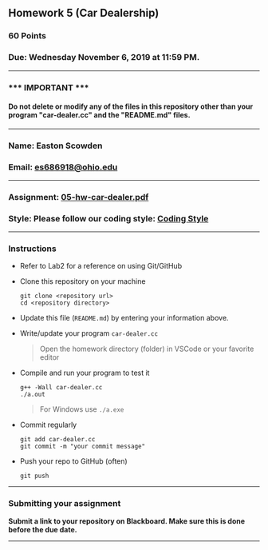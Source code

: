 ## Homework 5 (Car Dealership)

### 60 Points

### Due: Wednesday November 6, 2019 at 11:59 PM.

---
### *** IMPORTANT ***
#### Do not delete or modify any of the files in this repository other than your program "car-dealer.cc" and the "README.md" files.

---

### Name: Easton Scowden

### Email: es686918@ohio.edu

---

### Assignment: [05-hw-car-dealer.pdf](05-hw-car-dealer.pdf)

### Style: Please follow our coding style: [Coding Style](https://github.com/nasseef/cs2400/blob/master/docs/coding-style.md)

---

### Instructions

- Refer to Lab2 for a reference on using Git/GitHub
- Clone this repository on your machine

    ```console
    git clone <repository url>
    cd <repository directory>
    ```

- Update this file (`README.md`) by entering your information above.
- Write/update your program `car-dealer.cc`

    > Open the homework directory (folder) in VSCode or your favorite editor

- Compile and run your program to test it

    ```console
    g++ -Wall car-dealer.cc
    ./a.out
    ```

    > For Windows use `./a.exe`

- Commit regularly

    ```console
    git add car-dealer.cc
    git commit -m "your commit message"
    ```

- Push your repo to GitHub (often)
    ```console
    git push
    ```
---

### Submitting your assignment

**Submit a link to your repository on Blackboard. Make sure this is done before the due date.**

---
